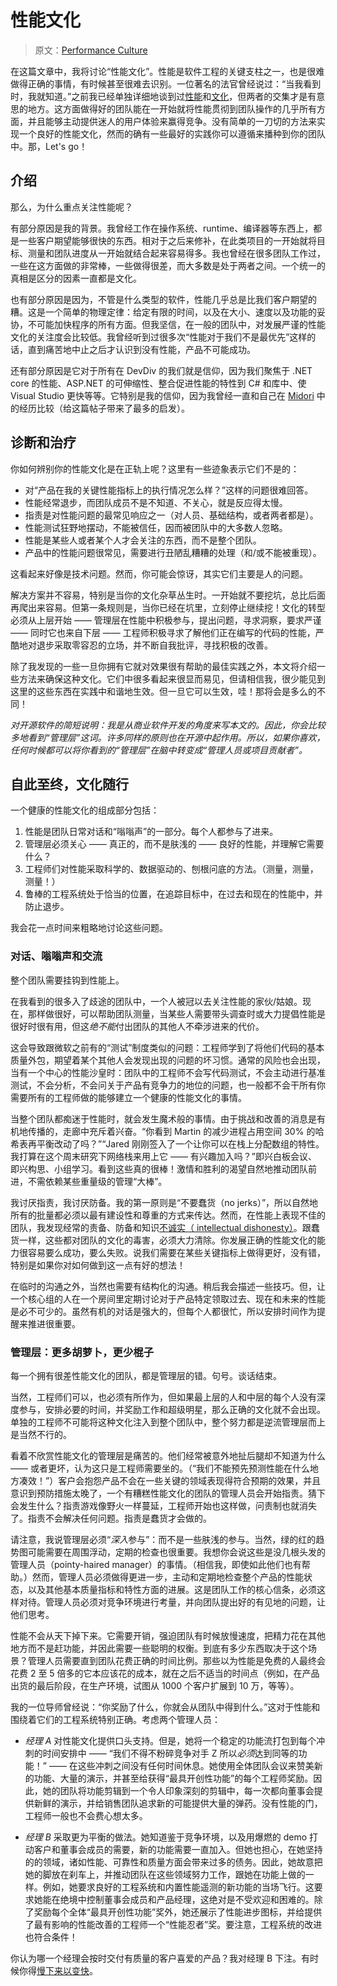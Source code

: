 # 性能文化

> 原文：[Performance Culture](http://joeduffyblog.com/2016/04/10/performance-culture/)

在这篇文章中，我将讨论“性能文化”。性能是软件工程的关键支柱之一，也是很难做得正确的事情，有时候甚至很难去识别。一位著名的法官曾经说过：“当我看到时，我就知道。”之前我已经单独详细地谈到过[性能](http://joeduffyblog.com/2010/09/06/the-premature-optimization-is-evil-myth/)和[文化](http://joeduffyblog.com/2013/02/17/software-leadership-series/)，但两者的交集才是有意思的地方。这方面做得好的团队能在一开始就将性能贯彻到团队操作的几乎所有方面，并且能够主动提供迷人的用户体验来赢得竞争。没有简单的一刀切的方法来实现一个良好的性能文化，然而的确有一些最好的实践你可以遵循来播种到你的团队中。那，Let's go！

## 介绍

那么，为什么重点关注性能呢？

有部分原因是我的背景。我曾经工作在操作系统、runtime、编译器等东西上，都是一些客户期望能够很快的东西。相对于之后来修补，在此类项目的一开始就将目标、测量和团队进度从一开始就结合起来容易得多。我也曾经在很多团队工作过，一些在这方面做的非常棒，一些做得很差，而大多数是处于两者之间。一个统一的真相是区分的因素一直都是文化。

也有部分原因是因为，不管是什么类型的软件，性能几乎总是比我们客户期望的糟。这是一个简单的物理定律：给定有限的时间，以及在大小、速度以及功能的妥协，不可能加快程序的所有方面。但我坚信，在一般的团队中，对发展严谨的性能文化的关注度会比较低。我曾经听到过很多次“性能对于我们不是最优先”这样的话，直到痛苦地中止之后才认识到没有性能，产品不可能成功。

还有部分原因是它对于所有在 DevDiv 的我们就是信仰，因为我们聚焦于 .NET core 的性能、ASP.NET 的可伸缩性、整合促进性能的特性到 C# 和库中、使 Visual Studio 更快等等。它特别是我的信仰，因为我曾经一直和自己在 [Midori](./README.md) 中的经历比较（给这篇帖子带来了最多的启发）。

## 诊断和治疗

你如何辨别你的性能文化是在正轨上呢？这里有一些迹象表示它们不是的：

* 对“产品在我的关键性能指标上的执行情况怎么样？”这样的问题很难回答。
* 性能经常退步，而团队成员不是不知道、不关心，就是反应得太慢。
* 指责是对性能问题的最常见响应之一（对人员、基础结构，或者两者都是）。
* 性能测试狂野地摆动，不能被信任，因而被团队中的大多数人忽略。
* 性能是某些人或者某个人才会关注的东西，而不是整个团队。
* 产品中的性能问题很常见，需要进行丑陋乱糟糟的处理（和/或不能被重现）。

这看起来好像是技术问题。然而，你可能会惊讶，其实它们主要是人的问题。

解决方案并不容易，特别是当你的文化杂草丛生时。一开始就不要挖坑，总比后面再爬出来容易。但第一条规则是，当你已经在坑里，立刻停止继续挖！文化的转型必须从上层开始 —— 管理层在性能中积极参与，提出问题，寻求洞察，要求严谨 —— 同时它也来自下层 —— 工程师积极寻求了解他们正在编写的代码的性能，严酷地对退步采取零容忍的立场，并不断自我批评，寻找积极的改善。

除了我发现的一些一旦你拥有它就对效果很有帮助的最佳实践之外，本文将介绍一些方法来确保这种文化。它们中很多看起来很显而易见，但请相信我，很少能见到这里的这些东西在实践中和谐地生效。但一旦它可以生效，哇！那将会是多么的不同！

*对开源软件的简短说明：我是从商业软件开发的角度来写本文的。因此，你会比较多地看到“管理层”这词。许多同样的原则也在开源中起作用。所以，如果你喜欢，任何时候都可以将你看到的“管理层”在脑中转变成“管理人员或项目贡献者”。*

## 自此至终，文化随行

一个健康的性能文化的组成部分包括：

1. 性能是团队日常对话和“嗡嗡声”的一部分。每个人都参与了进来。
2. 管理层必须关心 —— 真正的，而不是肤浅的 —— 良好的性能，并理解它需要什么？
3. 工程师们对性能采取科学的、数据驱动的、刨根问底的方法。（测量，测量，测量！）
4. 鲁棒的工程系统处于恰当的位置，在追踪目标中，在过去和现在的性能中，并防止退步。

我会花一点时间来粗略地讨论这些问题。

### 对话、嗡嗡声和交流

整个团队需要挂钩到性能上。

在我看到的很多入了歧途的团队中，一个人被冠以去关注性能的家伙/姑娘。现在，那样做很好，可以帮助团队测量，当某些人需要带头调查时或大力提倡性能是很好时很有用，但这*绝不能*付出团队的其他人不牵涉进来的代价。

这会导致跟微软之前有的“测试”制度类似的问题：工程师学到了将他们代码的基本质量外包，期望着某个其他人会发现出现的问题的坏习惯。通常的风险也会出现，当有一个中心的性能沙皇时：团队中的工程师不会写代码测试，不会主动进行基准测试，不会分析，不会问关于产品有竞争力的地位的问题，也一般都不会干所有你需要所有的工程师做的能够建立一个健康的性能文化的事情。

当整个团队都痴迷于性能时，就会发生魔术般的事情。由于挑战和改善的消息是有机地传播的，走廊中充斥着兴奋。“你看到 Martin 的减少进程占用空间 30% 的哈希表再平衡改动了吗？”“Jared 刚刚签入了一个让你可以在栈上分配数组的特性。我打算在这个周末研究下网络栈来用上它 —— 有兴趣加入吗？”即兴白板会议、即兴构思、小组学习。看到这些真的很棒！激情和胜利的渴望自然地推动团队前进，不需依赖某些重量级的管理“大棒”。

我讨厌指责，我讨厌防备。我的第一原则是“不要蠢货（no jerks）”，所以自然地所有的批量都必须以最有建设性和尊重的方式来传达。然而，在性能上表现不佳的团队，我发现经常的责备、防备和知识[不诚实（ intellectual dishonesty）](http://joeduffyblog.com/2015/11/02/software-leadership-9-on-the-importance-of-intellectual-honesty/)。跟蠢货一样，这些都对团队的文化的毒害，必须大力清除。你发展正确的性能文化的能力很容易要么成功，要么失败。说我们需要在某些关键指标上做得更好，没有错，特别是如果你对如何做到这一点有好的想法！

在临时的沟通之外，当然也需要有结构化的沟通。稍后我会描述一些技巧。但，让一个核心组的人在一个房间里定期讨论对于产品特定领取过去、现在和未来的性能是必不可少的。虽然有机的对话是强大的，但每个人都很忙，所以安排时间作为提醒来推进很重要。

### 管理层：更多胡萝卜，更少棍子

每一个拥有很差性能文化的团队，都是管理层的错。句号。谈话结束。

当然，工程师们可以，也必须有所作为，但如果最上层的人和中层的每个人没有深度参与，安排必要的时间，并奖励工作和超级明星，那么正确的文化就不会出现。单独的工程师不可能将这种文化注入到整个团队中，整个努力都是逆流管理层而上是当然不行的。

看着不欣赏性能文化的管理层是痛苦的。他们经常被意外地扯后腿却不知道为什么 —— 或者更坏，认为这只是工程师需要坐的。（“我们不能预先预测性能在什么地方凑效！”）客户会抱怨产品不会在一些关键的领域表现得符合预期的效果，并且意识到预防措施太晚了，一个有糟糕性能文化的团队的管理人员会开始指责。猜下会发生什么？指责游戏像野火一样蔓延，工程师开始也这样做，问责制也就消失了。指责不会解决任何问题。指责是蠢货才会做的。

请注意，我说管理层必须“*深入*参与”：而不是一些肤浅的参与。当然，绿的红的趋势图可能需要在周围浮动，定期的检查也很重要。我想你会说这些是没几根头发的管理人员（pointy-haired manager）的事情。（相信我，即使如此他们也有帮助。）然而，管理人员必须做得更进一步，主动和定期地检查整个产品的性能状态，以及其他基本质量指标和特性方面的进展。这是团队工作的核心信条，必须这样对待。管理人员必须对竞争环境进行考量，并向团队提出好的有见地的问题，让他们思考。

性能不会从天下掉下来。它需要开销，强迫团队有时候放慢速度，把精力花在其他地方而不是赶功能，并因此需要一些聪明的权衡。到底有多少东西取决于这个场景？管理人员需要直到团队花费正确的时间比例。那些以为性能是免费的人最终会花费 2 至 5 倍多的它本应该花的成本，就在之后不适当的时间点（例如，在产品出货的最后阶段，在生产环境，试图从 1000 个客户扩展到 10 万，等等）。

我的一位导师曾经说：“你奖励了什么，你就会从团队中得到什么。”这对于性能和围绕着它们的工程系统特别正确。考虑两个管理人员：

* *经理 A* 对性能文化提供口头支持。但是，她将一个稳定的功能流打包到每个冲刺的时间安排中 —— “我们不得不粉碎竞争对手 Z 所以*必须*达到同等的功能！” —— 在这些冲刺之间没有任何时间休息。她使用全体团队会议来赞美新的功能、大量的演示，并甚至给获得“最具开创性功能”的每个工程师奖励。因此，她的团队将功能剪辑到一个令人印象深刻的剪辑中，每一次都向董事会提供新鲜的演示，并给销售团队追求新的可能提供大量的弹药。没有性能的门，工程师一般也不会费心想太多。

* *经理 B* 采取更为平衡的做法。她知道鉴于竞争环境，以及用爆燃的 demo 打动客户和董事会成员的需要，新的功能需要一直加入。但她也担心，在她坚持的的领域，诸如性能、可靠性和质量方面会带来过多的债务。因此，她故意把她的脚放在刹车上，并推动团队在这些领域努力工作，跟她在功能上做的一样。例如，她要求良好的工程系统和内置性能遥测的新功能的当场飞行。这要求她能在绝境中控制董事会成员和产品经理，这绝对是不受欢迎和困难的。除了奖励每个全体“最具开创性功能”奖外，她还展示了性能进步图标，并给提供了最有影响的性能改善的工程师一个“性能忍者”奖。要注意，工程系统的改进也符合条件！

你认为哪一个经理会按时交付有质量的客户喜爱的产品？我对经理 B 下注。有时候你得[慢下来以变快](http://joeduffyblog.com/2013/04/12/software-leadership-4-slow-down-to-speed-up/)。

